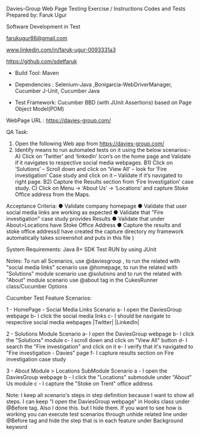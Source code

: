 Davies-Group Web Page Testing Exercise / Instructions
Codes and Tests Prepared by:
Faruk Ugur

Software Development in Test 

farukugur86@gmail.com

www.linkedin.com/in/faruk-ugur-0093331a3

https://github.com/sdetfaruk

- Build Tool: Maven 
- Dependencies : Selenium-Java ,Bonigarcia-WebDriverManager, Cucumber J-Unit, Cucumber Java

- Test Framework: Cucumber BBD (with JUnit Assertions) based on Page Object Model(POM)

WebPage URL :
https://davies-group.com/


QA Task:
1)	Open the following Web app from https://davies-group.com/
2) 	Identify means to run automated tests on it using the below scenarios:- 
      A)  Click on ‘Twitter’ and ‘linkedIn’ Icon’s on the home page and Validate if it navigates to respective social media webpages. 
      B1) Click on ‘Solutions’ – Scroll down and click on ‘View All’  – look for ‘Fire investigation’ Case study and click on it – Validate if it’s navigated to right page. 
      B2) Capture the Results section from ‘Fire Investigation’ case study. 
      C) Click on Menu ->  ‘About Us’ -> ‘Locations’ and capture Stoke Office address from the Maps.


Acceptance Criteria:
● Validate company homepage
● Validate that user social media links are working as expected
● Validate that "Fire investigation" case study provides Results
● Validate that under About>Locations have Stoke Office Address
● Capture the results and stoke office address(I have created the capture directory 
my framework automatically takes screenshot and puts in this file )


System Requirements:
Java 8+ SDK
Test RUN by using JUnit

Notes: To run all Scenarios, use @daviesgroup , to run the related with "social media links" scenario
use @homepage, to run the related with "Solutions" module scenario use @solutions and 
to run the related with "About" module scenario use @about tag in the CukesRunner class/Cucumber Options

Cucumber Test Feature Scenarios:

1 - HomePage - Social Media Links Scenario
a- I open the DaviesGroup webpage
b- I click the social media links
c- I should be navigate to respective social media webpages
|Twitter|
|LinkedIn|

2 - Solutions Module Scenario
a- I open the DaviesGroup webpage
b- I click the "Solutions" module
c- I scroll down and click on "View All" button
d- I search the "Fire investigation" and click on it
e- I verify that it's navigated to "Fire investigation - Davies" page
f- I capture results section on Fire investigation case study

3 - About Module > Locations SubModule Scenario
a - I open the DaviesGroup webpage
b - I click the "Locations" submodule under "About" Us module
c - I capture the "Stoke on Trent" office address
   


Note: I keep all scenario's steps in step definition because I want to show all steps.
I can keep "I open the DaviesGroup webpage" in Hooks class under @Before tag. Also I done this.
but I hide them. If you want to see how is working you can execute test scenarios through
unhide related line under @Before tag and hide the step that is in each feature under Background keyword 

